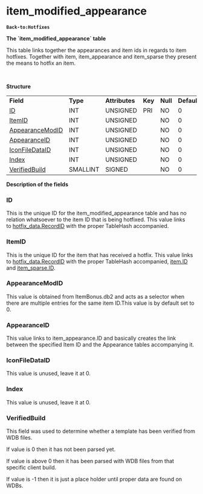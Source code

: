 # item\_modified\_appearance

**`Back-to:Hotfixes`**

**The \`item\_modified\_appearance\` table**

This table links together the appearances and item ids in regards to item hotfixes. Together with item, item\_appearance and item\_sparse they present the means to hotfix an item.

 

**Structure**

|                                                              |             |                |         |          |             |           |             |
|--------------------------------------------------------------|-------------|----------------|---------|----------|-------------|-----------|-------------|
| **Field**                                                    | **Type**    | **Attributes** | **Key** | **Null** | **Default** | **Extra** | **Comment** |
| [ID](#item_modified_appearance-ID)                           | INT     | UNSIGNED       | PRI     | NO       | 0           |           |             |
| [ItemID](#item_modified_appearance-ItemID)                   | INT     | UNSIGNED       |         | NO       | 0           |           |             |
| [AppearanceModID](#item_modified_appearance-AppearanceModID) | INT     | UNSIGNED       |         | NO       | 0           |           |             |
| [AppearanceID](#item_modified_appearance-AppearanceID)       | INT     | UNSIGNED       |         | NO       | 0           |           |             |
| [IconFileDataID](#item_modified_appearance-IconFileDataID)   | INT     | UNSIGNED       |         | NO       | 0           |           |             |
| [Index](#item_modified_appearance-Index)                     | INT     | UNSIGNED       |         | NO       | 0           |           |             |
| [VerifiedBuild](#item_modified_appearance-VerifiedBuild)     | SMALLINT | SIGNED         |         | NO       | 0           |           |             |

**Description of the fields**

### ID

This is the unique ID for the item\_modified\_appearance table and has no relation whatsoever to the item ID that is being hotfixed.
This value links to [hotfix\_data.RecordID](hotfix_data#hotfix_data-hotfix_data-RecordID) with the proper TableHash accompanied.

### ItemID

This is the unique ID for the item that has received a hotfix.
This value links to [hotfix\_data.RecordID](hotfix_data_2130074.html#hotfix_data-hotfix_data-hotfix_data-RecordID) with the proper TableHash accompanied, [item.ID](hotfixes_item_2130073.html#hotfixes_item-hotfixes_item-ID) and [item\_sparse.ID](item_sparse#item_sparse-ID).

### AppearanceModID

This value is obtained from ItemBonus.db2 and acts as a selector when there are multiple entries for the same item ID.This value is by default set to 0.

### AppearanceID

This value links to item\_appearance.ID and basically creates the link between the specified Item ID and the Appearance tables accompanying it.

### IconFileDataID

This value is unused, leave it at 0.

### Index

This value is unused, leave it at 0.

### VerifiedBuild

This field was used to determine whether a template has been verified from WDB files.

If value is 0 then it has not been parsed yet.

If value is above 0 then it has been parsed with WDB files from that specific client build.

If value is -1 then it is just a place holder until proper data are found on WDBs.
